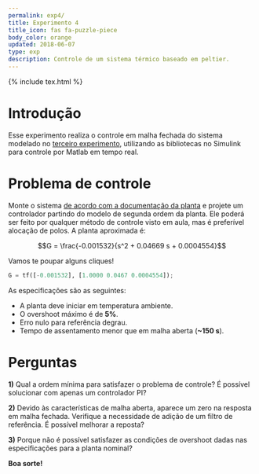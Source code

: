 ```yaml
---
permalink: exp4/
title: Experimento 4
title_icon: fas fa-puzzle-piece
body_color: orange
updated: 2018-06-07
type: exp
description: Controle de um sistema térmico baseado em peltier.
---
```


{% include tex.html %}

# Introdução

Esse experimento realiza o controle em malha fechada do sistema modelado no [terceiro experimento](/control-lab/exp3/), utilizando as bibliotecas no Simulink para controle por Matlab em tempo real.

# Problema de controle

Monte o sistema [de acordo com a documentação da planta](/control-lab/planta2/) e projete um controlador partindo do modelo de segunda ordem da planta. Ele poderá ser feito por qualquer método de controle visto em aula, mas é preferível alocação de polos. A planta aproximada é:

$$G = \frac{-0.001532}{s^2 + 0.04669 s + 0.0004554}$$

Vamos te poupar alguns cliques!

```python
G = tf([-0.001532], [1.0000 0.0467 0.0004554]);
```

As especificações são as seguintes:

- A planta deve iniciar em temperatura ambiente.
- O overshoot máximo é de **5%**.
- Erro nulo para referência degrau.
- Tempo de assentamento menor que em malha aberta (**~150 s**).

# Perguntas

**1)** Qual a ordem mínima para satisfazer o problema de controle? É possível solucionar com apenas um controlador PI?

**2)** Devido às características de malha aberta, aparece um zero na resposta em malha fechada. Verifique a necessidade de adição de um filtro de referência. É possível melhorar a reposta?

**3)** Porque não é possível satisfazer as condições de overshoot dadas nas especificações para a planta nominal? 

**Boa sorte!**
